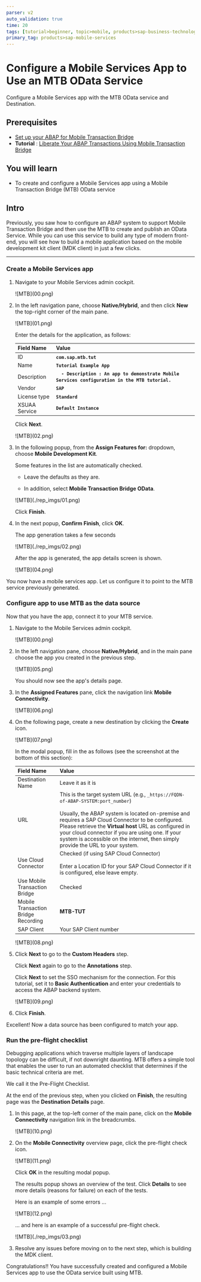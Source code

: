 ```yaml
---
parser: v2
auto_validation: true
time: 20
tags: [tutorial>beginner, topic>mobile, products>sap-business-technology-platform, products>sap-mobile-services]
primary_tag: products>sap-mobile-services
---
```


# Configure a Mobile Services App to Use an MTB OData Service
<!-- description --> Configure a Mobile Services app with the MTB OData service and Destination.

## Prerequisites
- [Set up your ABAP for Mobile Transaction Bridge](https://help.sap.com/doc/f53c64b93e5140918d676b927a3cd65b/Cloud/en-US/docs-en/guides/getting-started/mtb/prerequisites.html)
- **Tutorial** : [Liberate Your ABAP Transactions Using Mobile Transaction Bridge](cp-mobile-mtb-rec)

## You will learn
- To create and configure a Mobile Services app using a Mobile Transaction Bridge (MTB) OData service

## Intro
Previously, you saw how to configure an ABAP system to support Mobile Transaction Bridge and then use the MTB to create and publish an OData Service. While you can use this service to build any type of modern front-end, you will see how to build a mobile application based on the mobile development kit client (MDK client) in just a few clicks.

---

### Create a Mobile Services app


1. Navigate to your Mobile Services admin cockpit.

    <!-- border -->![MTB](00.png)

2. In the left navigation pane, choose **Native/Hybrid**, and then click **New** the top-right corner of the main pane.

    <!-- border -->![MTB](01.png)

    Enter the details for the application, as follows:


    |  Field Name     | Value
    |  :------------- | :-------------
    |  ID           | **`com.sap.mtb.tut`**
    |  Name           | **`Tutorial Example App`**
    |  Description    | **`  - Description : An app to demonstrate Mobile Services configuration in the MTB tutorial.`**
    |  Vendor          | **`SAP`**
    |  License type   | **`Standard`**
    |  XSUAA Service | **`Default Instance`**

    Click **Next**.

    <!-- border -->![MTB](02.png)

3. In the following popup, from the **Assign Features for:** dropdown, choose **Mobile Development Kit**.

    Some features in the list are automatically checked.

    - Leave the defaults as they are.

    - In addition, select **Mobile Transaction Bridge OData**.

    <!-- border -->![MTB](./rep_imgs/01.png)

    Click **Finish**.

4. In the next popup, **Confirm Finish**, click **OK**.

    The app generation takes a few seconds

    <!-- border -->![MTB](./rep_imgs/02.png)

    After the app is generated, the app details screen is shown.

    <!-- border -->![MTB](04.png)

You now have a mobile services app. Let us configure it to point to the MTB service previously generated.



### Configure app to use MTB as the data source


Now that you have the app, connect it to your MTB service.

1. Navigate to the Mobile Services admin cockpit.

    <!-- border -->![MTB](00.png)

2. In the left navigation pane, choose **Native/Hybrid**, and in the main pane choose the app you created in the previous step.

    <!-- border -->![MTB](05.png)

    You should now see the app's details page.

3. In the **Assigned Features** pane, click the navigation link **Mobile Connectivity**.

    <!-- border -->![MTB](06.png)

4. On the following page, create a new destination by clicking the **Create** icon.

    <!-- border -->![MTB](07.png)

    In the modal popup, fill in the as follows (see the screenshot at the bottom of this section):


    |  Field Name     | Value
    |  :------------- | :-------------
    |  Destination Name           | Leave it as it is
    |  URL           | This is the target system URL (e.g., `_https://FQDN-of-ABAP-SYSTEM:port_number`)<div>&nbsp;</div><div>Usually, the ABAP system is located on-premise and requires a SAP Cloud Connector to be configured. Please retrieve the **Virtual host** URL as configured in your cloud connector if you are using one. If your system is accessible on the internet, then simply provide the URL to your system.</div>
    |  Use Cloud Connector    | Checked (if using SAP Cloud Connector)<div>&nbsp;</div><div>Enter a Location ID for your SAP Cloud Connector if it is configured, else leave empty.</div>
    |  Use Mobile Transaction Bridge          | Checked
    |  Mobile Transaction Bridge Recording   | **MTB-TUT**
    |  SAP Client | Your SAP Client number

    <!-- border -->![MTB](08.png)

5. Click **Next** to go to the **Custom Headers** step.

    Click **Next** again to go to the **Annotations** step.

    Click **Next** to set the SSO mechanism for the connection. For this tutorial, set it to **Basic Authentication** and enter your credentials to access the ABAP backend system.

    <!-- border -->![MTB](09.png)

6. Click **Finish**.

Excellent! Now a data source has been configured to match your app.



### Run the pre-flight checklist


Debugging applications which traverse multiple layers of landscape topology can be difficult, if not downright daunting. MTB offers a simple tool that enables the user to run an automated checklist that determines if the basic technical criteria are met.

We call it the Pre-Flight Checklist.

At the end of the previous step, when you clicked on **Finish**, the resulting page was the **Destination Details** page.

1. In this page, at the top-left corner of the main pane, click on the **Mobile Connectivity** navigation link in the breadcrumbs.

    <!-- border -->![MTB](10.png)

2. On the **Mobile Connectivity** overview page, click the pre-flight check icon.

    <!-- border -->![MTB](11.png)

    Click **OK** in the resulting modal popup.

    The results popup shows an overview of the test. Click **Details** to see more details (reasons for failure) on each of the tests.

    Here is an example of some errors ...

    <!-- border -->![MTB](12.png)

    ... and here is an example of a successful pre-flight check.

    <!-- border -->![MTB](./rep_imgs/03.png)

3. Resolve any issues before moving on to the next step, which is building the MDK client.

Congratulations!! You have successfully created and configured a Mobile Services app to use the OData service built using MTB.

